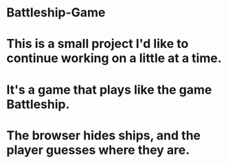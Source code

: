 # Battleship-Game
# This is a small project I'd like to continue working on a little at a time. 
# It's a game that plays like the game Battleship.  
# The browser hides ships, and the player guesses where they are.
